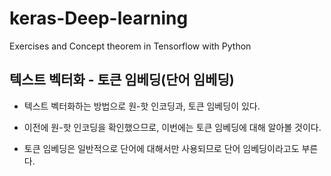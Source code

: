 # keras-Deep-learning
Exercises and Concept theorem in Tensorflow with Python

## 텍스트 벡터화 - 토큰 임베딩(단어 임베딩)

- 텍스트 벡터화하는 방법으로 원-핫 인코딩과, 토큰 임베딩이 있다.

- 이전에 원-핫 인코딩을 확인했으므로, 이번에는 토큰 임베딩에 대해 알아볼 것이다.

- 토큰 임베딩은 일반적으로 단어에 대해서만 사용되므로 단어 임베딩이라고도 부른다.
